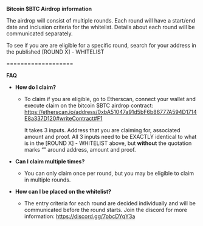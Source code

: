**Bitcoin $BTC Airdrop information**

The airdrop will consist of multiple rounds. Each round will have a start/end date and inclusion criteria for the whitelist. Details about each round will be communicated separately.

To see if you are are eligible for a specific round, search for your address in the published [ROUND X] - WHITELIST


===================


**FAQ**

- **How do I claim?**

  - To claim if you are eligible, go to Etherscan, connect your wallet and execute claim on the bitcoin $BTC airdrop contract: https://etherscan.io/address/0xbA51047a91d5bF6b86777A594D1714E8a337D120#writeContract#F1

    It takes 3 inputs. Address that you are claiming for, associated amount and proof. All 3 inputs need to be EXACTLY identical to what is in the [ROUND X] - WHITELIST above, but **without** the quotation marks “” around address, amount and proof.

- **Can I claim multiple times?**

   - You can only claim once per round, but you may be eligible to claim in multiple rounds.

- **How can I be placed on the whitelist?**

   - The entry criteria for each round are decided individually and will be communicated before the round starts. Join the discord for more information: https://discord.gg/7pbcDYqY3a
